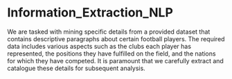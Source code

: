# Information_Extraction_NLP
We are tasked with mining specific details from a provided dataset that contains descriptive paragraphs about certain football players. The required data includes various aspects such as the clubs each player has represented, the positions they have fulfilled on the field, and the nations for which they have competed. It is paramount that we carefully extract and catalogue these details for subsequent analysis.
